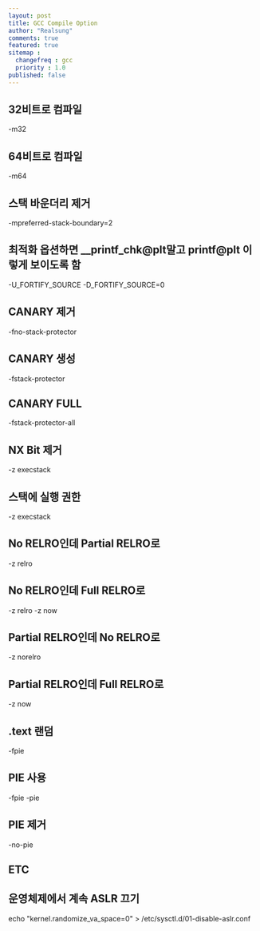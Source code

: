 ```yaml
---
layout: post
title: GCC Compile Option
author: "Realsung"
comments: true
featured: true
sitemap :
  changefreq : gcc
  priority : 1.0
published: false
---
```




## 32비트로 컴파일

-m32

## 64비트로 컴파일

-m64

## 스택 바운더리 제거

-mpreferred-stack-boundary=2

## 최적화 옵션하면 __printf_chk@plt말고 printf@plt 이렇게 보이도록 함

-U_FORTIFY_SOURCE -D_FORTIFY_SOURCE=0

## CANARY 제거

-fno-stack-protector

## CANARY 생성

-fstack-protector

## CANARY FULL

-fstack-protector-all

## NX Bit 제거

-z execstack

## 스택에 실행 권한

-z execstack

## No RELRO인데 Partial RELRO로

-z relro

## No RELRO인데 Full RELRO로

-z relro -z now

## Partial RELRO인데 No RELRO로

-z norelro

## Partial RELRO인데 Full RELRO로

-z now

## .text 랜덤

-fpie

## PIE 사용

-fpie -pie

## PIE 제거

-no-pie

## ETC

## 운영체제에서 계속 ASLR 끄기

echo "kernel.randomize_va_space=0" > /etc/sysctl.d/01-disable-aslr.conf